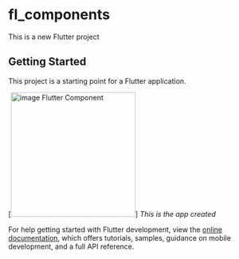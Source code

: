 # fl_components
This is a new Flutter project

## Getting Started

This project is a starting point for a Flutter application.

[<img width="250" alt="image Flutter Component" src="https://github.com/Michael-saeek/Practice-withFlutterComponents/fl_components/assets/screenshot-appcomponents.jpg">]
_This is the app created_


For help getting started with Flutter development, view the
[online documentation](https://docs.flutter.dev/), which offers tutorials,
samples, guidance on mobile development, and a full API reference.
